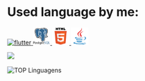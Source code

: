 




<h1>Used language by me:</h1>
<p align="left" dir="auto">  
   <a href="https://flutter.dev" rel="nofollow">    
      <img                src="https://camo.githubusercontent.com/114aa59f6bfe1ff7ef3444fbb224078eb6a32c43f0ed03a6c0c3e6df67e049ec/68747470733a2f2f7777772e766563746f726c6f676f2e7a6f6e652f6c6f676f732f666c7574746572696f2f666c7574746572696f2d69636f6e2e737667" alt="flutter" width="40" height="40" data-canonical-src="https://www.vectorlogo.zone/logos/flutterio/flutterio-icon.svg" style="max-width: 100%;"> </a>
   <a href="https://www.postgresql.org" rel="nofollow"> 
     <img src="https://raw.githubusercontent.com/devicons/devicon/master/icons/postgresql/postgresql-original-wordmark.svg" alt="postgresql" width="40" height="40"               style="max-width: 100%;"> </a> 
  <a href="https://www.w3.org/html/" rel="nofollow"> 
    <img src="https://raw.githubusercontent.com/devicons/devicon/master/icons/html5/html5-original-wordmark.svg" alt="html5" width="40" height="40" style="max-width:             100%;"> </a> 
  <a href="https://www.java.com" rel="nofollow"> 
    <img src="https://raw.githubusercontent.com/devicons/devicon/master/icons/java/java-original.svg" alt="java" width="40" height="40" style="max-width: 100%;"> </a>
<p> 
      
 


<img height="180em" src="https://github-readme-stats.vercel.app/api?username=VictorBratfisch&amp;show_icons=true&amp;theme=dracula&amp;include_all_commits=true&amp;count_private=true" style="max-width: 100%;">


  ![TOP Linguagens](https://github-readme-stats.vercel.app/api/top-langs/?username=VictorBratfisch&layout=compact&theme=dracula)
